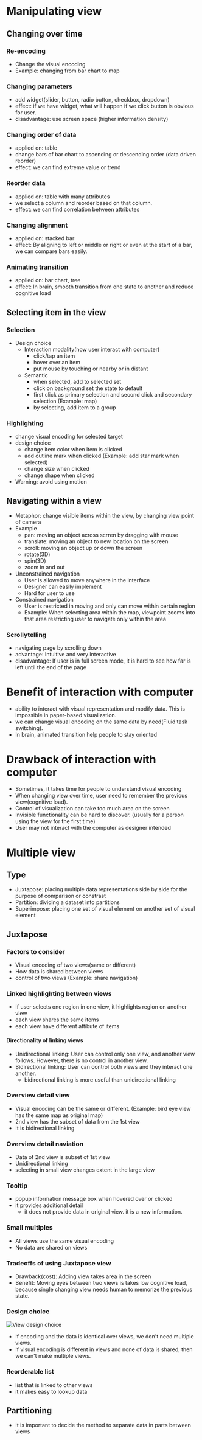 # Manipulating view

## Changing over time
### Re-encoding
* Change the visual encoding
* Example: changing from bar chart to map

### Changing parameters
* add widget(slider, button, radio button, checkbox, dropdown)
* effect: if we have widget, what will happen if we click button is obvious for user.
* disadvantage: use screen space (higher information density)

### Changing order of data
* applied on: table
* change bars of bar chart to ascending or descending order (data driven reorder)
* effect: we can find extreme value or trend

### Reorder data
* applied on: table with many attributes
* we select a column and reorder based on that column.
* effect: we can find correlation between attributes

### Changing alignment
* applied on: stacked bar
* effect: By aligning to left or middle or right or even at the start of a bar, we can compare bars easily.

### Animating transition
* applied on: bar chart, tree
* effect: In brain, smooth transition from one state to another and reduce cognitive load

## Selecting item in the view
### Selection
* Design choice
    * Interaction modality(how user interact with computer)
        * click/tap an item
        * hover over an item
        * put mouse by touching or nearby or in distant
    * Semantic
        * when selected, add to selected set
        * click on background set the state to default
        * first click as primary selection and second click and secondary selection (Example: map)
        * by selecting, add item to a group


### Highlighting
* change visual encoding for selected target
* design choice
    * change item color when item is clicked
    * add outline mark when clicked (Example: add star mark when selected)
    * change size when clicked
    * change shape when clicked
* Warning: avoid using motion

## Navigating within a view
* Metaphor: change visible items within the view, by changing view point of camera
* Example
    * pan: moving an object across scrren by dragging with mouse
    * translate: moving an object to new location on the screen
    * scroll: moving an object up or down the screen
    * rotate(3D)
    * spin(3D)
    * zoom in and out
* Unconstrained navigation
    * User is allowed to move anywhere in the interface
    * Designer can easily implement
    * Hard for user to use
* Constrained navigation
    * User is restricted in moving and only can move within certain region
    * Example: When selecting area within the map, viewpoint zooms into that area restricting user to navigate only within the area

### Scrollytelling
* navigating page by scrolling down
* advantage: Intuitive and very interactive
* disadvantage: If user is in full screen mode, it is hard to see how far is left until the end of the page

# Benefit of interaction with computer
* ability to interact with visual representation and modify data. This is impossible in paper-based visualization.
* we can change visual encoding on the same data by need(Fluid task switching).
* In brain, animated transition help people to stay oriented

# Drawback of interaction with computer
* Sometimes, it takes time for people to understand visual encoding
* When changing view over time, user need to remember the previous view(cognitive load).
* Control of visualization can take too much area on the screen
* Invisible functionality can be hard to discover. (usually for a person using the view for the first time)
* User may not interact with the computer as designer intended

# Multiple view
## Type
* Juxtapose: placing multiple data representations side by side for the purpose of comparison or constrast
* Partition: dividing a dataset into partitions
* Superimpose: placing one set of visual element on another set of visual element

## Juxtapose
### Factors to consider
* Visual encoding of two views(same or different)
* How data is shared between views
* control of two views (Example: share navigation)

### Linked highlighting between views
* If user selects one region in one view, it highlights region on another view
* each view shares the same items
* each view have different attibute of items

#### Directionality of linking views
* Unidirectional linking: User can control only one view, and another view follows. However, there is no control in another view.
* Bidirectional linking: User can control both views and they interact one another.
    * bidirectional linking is more useful than unidirectional linking

### Overview detail view
* Visual encoding can be the same or different. (Example: bird eye view has the same map as original map)
* 2nd view has the subset of data from the 1st view
* It is bidirectional linking

### Overview detail naviation
* Data of 2nd view is subset of 1st view
* Unidirectional linking
* selecting in small view changes extent in the large view

### Tooltip
* popup information message box when hovered over or clicked
* it provides additional detail
    * it does not provide data in original view. it is a new information.

### Small multiples
* All views use the same visual encoding
* No data are shared on views

### Tradeoffs of using Juxtapose view
* Drawback(cost): Adding view takes area in the screen
* Benefit: Moving eyes between two views is takes low cognitive load, because single changing view needs human to memorize the previous state.

### Design choice
![View design choice](/image/View%20design%20choice.png)
* If encoding and the data is identical over views, we don't need multiple views.
* If visual encoding is different in views and none of data is shared, then we can't make multiple views.

### Reorderable list
* list that is linked to other views
* it makes easy to lookup data

## Partitioning
* It is important to decide the method to separate data in parts between views